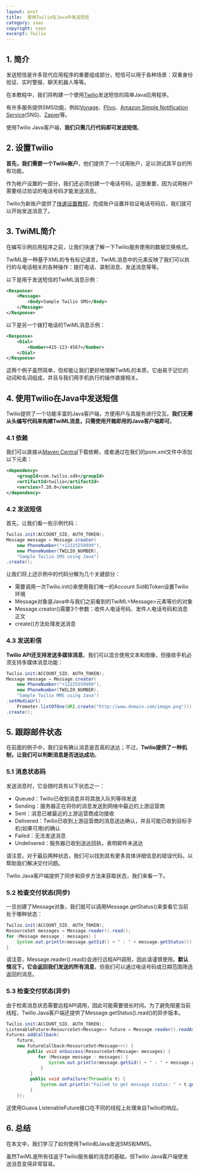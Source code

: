 ```yaml
---
layout: post
title:  使用Twilio在Java中发送短信
category: saas
copyright: saas
excerpt: Twilio
---
```


## 1. 简介

发送短信是许多现代应用程序的重要组成部分，短信可以用于各种场景：双重身份验证、实时警报、聊天机器人等等。

在本教程中，我们将构建一个使用[Twilio](https://www.twilio.com/)发送短信的简单Java应用程序。

有许多服务提供SMS功能，例如[Vonage](https://www.vonage.com/)、[Plivo](https://www.plivo.com/)、[Amazon Simple Notification Service](https://aws.amazon.com/sns/)(SNS)、[Zapier](https://www.zapier.com/)等。

使用Twilio Java客户端，**我们只需几行代码即可发送短信**。

## 2. 设置Twilio

**首先，我们需要一个Twilio账户**，他们提供了一个试用账户，足以测试其平台的所有功能。

作为帐户设置的一部分，我们还必须创建一个电话号码，这很重要，因为试用帐户需要经过验证的电话号码才能发送消息。

Twilio为新账户提供了[快速设置教程](https://www.twilio.com/docs/sms/quickstart/java)，完成账户设置并验证电话号码后，我们就可以开始发送消息了。

## 3. TwiML简介

在编写示例应用程序之前，让我们快速了解一下Twilio服务使用的数据交换格式。

TwiML是一种基于XML的专有标记语言，TwiML消息中的元素反映了我们可以执行的与电话相关的各种操作：拨打电话、录制消息、发送消息等等。

以下是用于发送短信的TwiML消息示例：

```xml
<Response>
    <Message>
        <Body>Sample Twilio SMS</Body>
    </Message>
</Response>
```

以下是另一个拨打电话的TwiML消息示例：

```xml
<Response>
    <Dial>
        <Number>415-123-4567</Number>
    </Dial>
</Response>
```

这两个例子虽然简单，但却能让我们更好地理解TwiML的本质，它由易于记忆的动词和名词组成，并且与我们用手机执行的操作直接相关。

## 4. 使用Twilio在Java中发送短信

Twilio提供了一个功能丰富的Java客户端，方便用户与其服务进行交互。**我们无需从头编写代码来构建TwiML消息，只需使用开箱即用的Java客户端即可**。

### 4.1 依赖

我们可以直接从[Maven Central](https://mvnrepository.com/artifact/com.twilio.sdk/twilio)下载依赖，或者通过在我们的pom.xml文件中添加以下元素：

```xml
<dependency>
    <groupId>com.twilio.sdk</groupId>
    <artifactId>twilio</artifactId>
    <version>7.20.0</version>
</dependency>
```

### 4.2 发送短信

首先，让我们看一些示例代码：

```java
Twilio.init(ACCOUNT_SID, AUTH_TOKEN);
Message message = Message.creator(
    new PhoneNumber("+12225559999"),
    new PhoneNumber(TWILIO_NUMBER),
    "Sample Twilio SMS using Java")
.create();
```

让我们将上述示例中的代码分解为几个关键部分：

- 需要调用一次Twilio.init()来使用我们唯一的Account Sid和Token设置Twilio环境
- Message对象是Java中与我们之前看到的TwiML<Message\>元素等价的对象
- Message.creator()需要3个参数：收件人电话号码、发件人电话号码和消息正文
- create()方法处理发送消息

### 4.3 发送彩信

**Twilio API还支持发送多媒体消息**，我们可以混合使用文本和图像，但接收手机必须支持多媒体消息功能：

```java
Twilio.init(ACCOUNT_SID, AUTH_TOKEN);
Message message = Message.creator(
    new PhoneNumber("+12225559999"),
    new PhoneNumber(TWILIO_NUMBER),
    "Sample Twilio MMS using Java")
.setMediaUrl(
    Promoter.listOfOne(URI.create("http://www.domain.com/image.png")))
.create();
```

## 5. 跟踪邮件状态

在前面的例子中，我们没有确认消息是否真的送达；不过，**Twilio提供了一种机制，让我们可以判断消息是否送达成功**。

### 5.1 消息状态码

发送消息时，它会随时具有以下状态之一：

- Queued：Twilio已收到消息并将其放入队列等待发送
- Sending：服务器正在将你的消息发送到网络中最近的上游运营商
- Sent：消息已被最近的上游运营商成功接收
- Delivered：Twilio已收到上游运营商的消息送达确认，并且可能已收到目标手机(如果可用)的确认
- Failed：无法发送消息
- Undelivered：服务器已收到送达回执，表明邮件未送达

请注意，对于最后两种状态，我们可以找到具有更多具体详细信息的错误代码，以帮助我们解决交付问题。

Twilio Java客户端提供了同步和异步方法来获取状态，我们来看一下。

### 5.2 检查交付状态(同步)

一旦创建了Message对象，我们就可以调用Message.getStatus()来查看它当前处于哪种状态：

```java
Twilio.init(ACCOUNT_SID, AUTH_TOKEN);
ResourceSet messages = Message.reader().read();
for (Message message : messages) {
    System.out.println(message.getSid() + " : " + message.getStatus());
}
```

请注意，Message.reader().read()会进行远程API调用，因此请谨慎使用。**默认情况下，它会返回我们发送的所有消息**，但我们可以通过电话号码或日期范围筛选返回的消息。

### 5.3 检查交付状态(异步)

由于检索消息状态需要远程API调用，因此可能需要很长时间。为了避免阻塞当前线程，Twilio Java客户端还提供了Message.getStatus().read()的异步版本。

```java
Twilio.init(ACCOUNT_SID, AUTH_TOKEN);
ListenableFuture<ResourceSet<Message>> future = Message.reader().readAsync();
Futures.addCallback(
    future,
    new FutureCallback<ResourceSet<Message>>() {
        public void onSuccess(ResourceSet<Message> messages) {
            for (Message message : messages) {
                System.out.println(message.getSid() + " : " + message.getStatus());
             }
         }
         public void onFailure(Throwable t) {
             System.out.println("Failed to get message status: " + t.getMessage());
         }
    });
```

这使用Guava ListenableFuture接口在不同的线程上处理来自Twilio的响应。

## 6. 总结

在本文中，我们学习了如何使用Twilio和Java发送SMS和MMS。

虽然TwiML是所有往返于Twilio服务器的消息的基础，但Twilio Java客户端使发送消息变得非常容易。